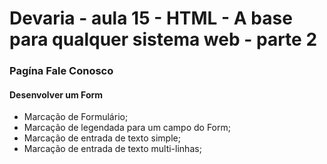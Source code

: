 # Devaria - aula 15 - HTML - A base para qualquer sistema web - parte 2

### Pagína Fale Conosco

#### Desenvolver um Form
- Marcação de Formulário;
- Marcação de legendada para um campo do Form;
- Marcação de entrada de texto simple;
- Marcação de entrada de texto multi-linhas;


